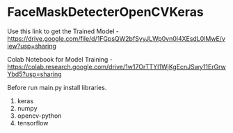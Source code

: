 # FaceMaskDetecterOpenCVKeras
Use this link to get the Trained Model - https://drive.google.com/file/d/1FGpsQW2bfSyyJLWp0vn0l4XEsdL0lMwE/view?usp=sharing 

Colab Notebook for Model Training - https://colab.research.google.com/drive/1w17OrTTYI1WjKgEcnJSwy11ErGrwYbd5?usp=sharing

Before run main.py install libraries.
1. keras
2. numpy
3. opencv-python
4. tensorflow


